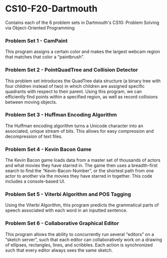 # CS10-F20-Dartmouth
Contains each of the 6 problem sets in Dartmouth's CS10: Problem Solving via Object-Oriented Programming

### Problem Set 1 - CamPaint
This program assigns a certain color and makes the largest webcam region that matches that color a “paintbrush”.

### Problem Set 2 - PointQuadTree and Collision Detector
This problem set introduces the QuadTree data structure (a binary tree with four children instead of two) in which children are assigned specific quadrants with respect to their parent. Using this program, we can efficiently find points within a specified region, as well as record collisions between moving objects.

### Problem Set 3 - Huffman Encoding Algorithm
The Huffman encoding algorithm turns a Unicode character into an associated, unique stream of bits. This allows for easy compression and decompression of text files.

### Problem Set 4 - Kevin Bacon Game
The Kevin Bacon game loads data from a master set of thousands of actors and what movies they have starred in. The game then uses a breadth-first search to find the “Kevin-Bacon-Number”, or the shortest path from one actor to another via the movies they have starred in together. This code includes a console-based UI.

### Problem Set 5 - Viterbi Algorithm and POS Tagging
Using the Viterbi Algorithm, this program predicts the grammatical parts of speech associated with each word in an inputted sentence.

### Problem Set 6 - Collaborative Graphical Editor
This program allows the ability to concurrently run several “editors” on a “sketch server”, such that each editor can collaboratively work on a drawing of ellipses, rectangles, lines, and scribbles. Each action is synchronized such that every editor always sees the same sketch.
